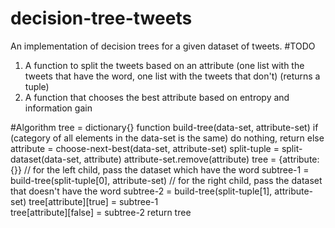 # decision-tree-tweets
An implementation of decision trees for a given dataset of tweets. 
#TODO
1. A function to split the tweets based on an attribute (one list with the tweets that have the word, one list with the tweets that don't) (returns a tuple)
2. A function that chooses the best attribute based on entropy and information gain

#Algorithm
tree = dictionary{}
function build-tree(data-set, attribute-set)
	if (category of all elements in the data-set is the same)
		do nothing, return
	else
		attribute = choose-next-best(data-set, attribute-set)
		split-tuple = split-dataset(data-set, attribute)
		attribute-set.remove(attribute)
		tree = {attribute:{}}
		// for the left child, pass the dataset which have the word
		subtree-1 = build-tree(split-tuple[0], attribute-set)
		// for the right child, pass the dataset that doesn't have the word
		subtree-2 = build-tree(split-tuple[1], attribute-set)
		tree[attribute][true] = subtree-1	
		tree[attribute][false] = subtree-2
		return tree
